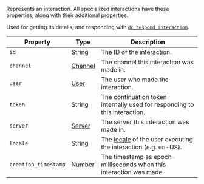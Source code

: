 Represents an interaction. All specialized interactions have these properties, along with their additional properties.

Used for getting its details, and responding with
[`dc_respond_interaction`](/functions/interactions/respond-interaction.md).

| Property             | Type         | Description                                                                |
|----------------------|--------------|----------------------------------------------------------------------------|
| `id`                 | String       | The ID of the interaction.                                                 |
| `channel`            | [Channel][1] | The channel this interaction was made in.                                  |
| `user`               | [User][2]    | The user who made the interaction.                                         |
| `token`              | String       | The continuation token internally used for responding to this interaction. |
| `server`             | [Server][3]  | The server this interaction was made in.                                   |
| `locale`             | String       | The [locale][4] of the user executing the interaction (e.g. en-US).        |
| `creation_timestamp` | Number       | The timestamp as epoch milliseconds when this interaction was made.        |

[1]: /values/channel.md
[2]: /values/user.md
[3]: /values/server.md

[4]: https://discord.com/developers/docs/reference#locales